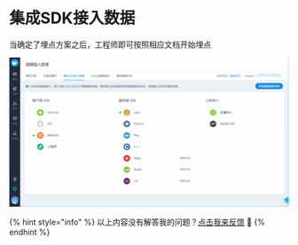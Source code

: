 # 集成SDK接入数据

当确定了埋点方案之后，工程师即可按照相应文档开始埋点

![](<../../../.gitbook/assets/image (84).png>)



{% hint style="info" %}
以上内容没有解答我的问题？[点击我来反馈](https://support.qq.com/products/118522/) 🚀
{% endhint %}
